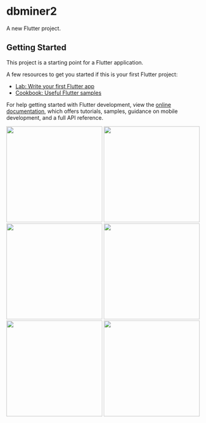 # dbminer2

A new Flutter project.

## Getting Started

This project is a starting point for a Flutter application.

A few resources to get you started if this is your first Flutter project:

- [Lab: Write your first Flutter app](https://docs.flutter.dev/get-started/codelab)
- [Cookbook: Useful Flutter samples](https://docs.flutter.dev/cookbook)

For help getting started with Flutter development, view the
[online documentation](https://docs.flutter.dev/), which offers tutorials,
samples, guidance on mobile development, and a full API reference.

<img src="https://user-images.githubusercontent.com/118718488/230275220-9ba88e86-52c0-42eb-9c4f-dd6771588399.png" width="250px">

<img src="https://user-images.githubusercontent.com/118718488/230275293-4c0cd880-7da1-479c-90b6-3a5c7306dd32.png" width="250px">

<img src="https://user-images.githubusercontent.com/118718488/230275377-e92e9a30-6291-43e5-a409-cf1b86b9a222.png" width="250px">

<img src="https://user-images.githubusercontent.com/118718488/230275401-26b7bea8-93bb-42df-9d9f-9bfce8104c97.png" width="250px">

<img src="https://user-images.githubusercontent.com/118718488/230275443-4c1aa652-dc45-4d70-8c58-5bac92cda839.png" width="250px">

<img src="https://user-images.githubusercontent.com/118718488/230275506-9ddb685f-694c-4e85-9089-8a96820c6322.png)" width="250px">

